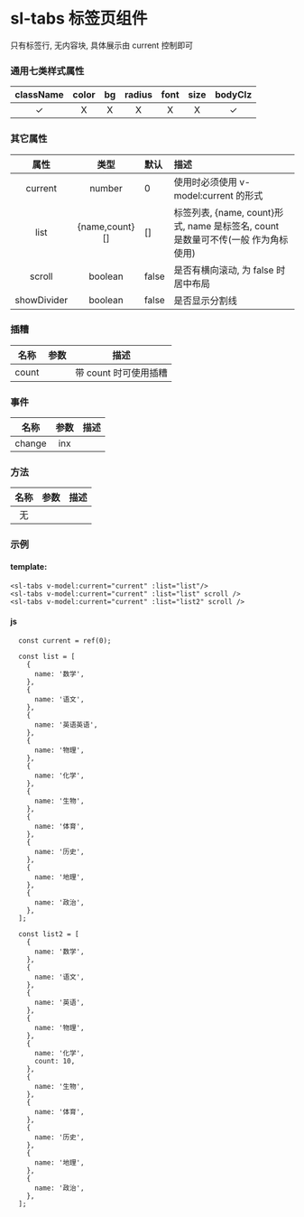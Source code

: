# sl-tabs 标签页组件

只有标签行, 无内容块, 具体展示由 current 控制即可

### 通用七类样式属性

| className | color |  bg   | radius | font  | size  | bodyClz  |
| :-------: | :---: | :---: | :----: | :---: | :---: | :------: |
| &#10003;  | &Chi; | &Chi; | &Chi;  | &Chi; | &Chi; | &#10003; |

### 其它属性

|    属性     |      类型      | 默认  | 描述                                                                              |
| :---------: | :------------: | :---- | :-------------------------------------------------------------------------------- |
|   current   |     number     | 0     | 使用时必须使用 v-model:current 的形式                                             |
|    list     | {name,count}[] | []    | 标签列表, {name, count}形式, name 是标签名, count 是数量可不传(一般 作为角标使用) |
|   scroll    |    boolean     | false | 是否有横向滚动, 为 false 时居中布局                                               |
| showDivider |    boolean     | false | 是否显示分割线                                                                    |

### 插糟

| 名称  | 参数 | 描述                  |
| :---: | :--: | --------------------- |
| count |      | 带 count 时可使用插糟 |

### 事件

|  名称  | 参数 | 描述 |
| :----: | :--: | ---- |
| change | inx  |      |

### 方法

| 名称 | 参数 | 描述 |
| :--: | :--: | ---- |
|  无  |      |      |

### 示例

#### template:

```
<sl-tabs v-model:current="current" :list="list"/>
<sl-tabs v-model:current="current" :list="list" scroll />
<sl-tabs v-model:current="current" :list="list2" scroll />
```

#### js

```
  const current = ref(0);

  const list = [
    {
      name: '数学',
    },
    {
      name: '语文',
    },
    {
      name: '英语英语',
    },
    {
      name: '物理',
    },
    {
      name: '化学',
    },
    {
      name: '生物',
    },
    {
      name: '体育',
    },
    {
      name: '历史',
    },
    {
      name: '地理',
    },
    {
      name: '政治',
    },
  ];

  const list2 = [
    {
      name: '数学',
    },
    {
      name: '语文',
    },
    {
      name: '英语',
    },
    {
      name: '物理',
    },
    {
      name: '化学',
      count: 10,
    },
    {
      name: '生物',
    },
    {
      name: '体育',
    },
    {
      name: '历史',
    },
    {
      name: '地理',
    },
    {
      name: '政治',
    },
  ];

```
